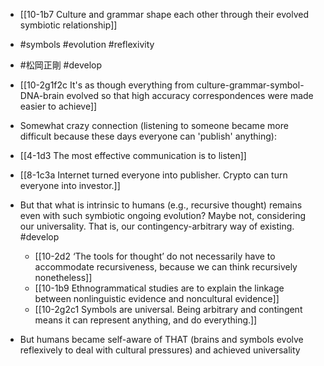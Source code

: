 - [[10-1b7 Culture and grammar shape each other through their evolved symbiotic relationship]]

- #symbols #evolution #reflexivity
- #松岡正剛 #develop

- [[10-2g1f2c It's as though everything from culture-grammar-symbol-DNA-brain evolved so that high accuracy correspondences were made easier to achieve]]

- Somewhat crazy connection (listening to someone became more difficult because these days everyone can 'publish' anything):
- [[4-1d3 The most effective communication is to listen]]
- [[8-1c3a Internet turned everyone into publisher. Crypto can turn everyone into investor.]]

- But that what is intrinsic to humans (e.g., recursive thought) remains even with such symbiotic ongoing evolution? Maybe not, considering our universality. That is, our contingency-arbitrary way of existing. #develop
	- [[10-2d2 ‘The tools for thought’ do not necessarily have to accommodate recursiveness, because we can think recursively nonetheless]]
	- [[10-1b9 Ethnogrammatical studies are to explain the linkage between nonlinguistic evidence and noncultural evidence]]
	- [[10-2g2c1 Symbols are universal. Being arbitrary and contingent means it can represent anything, and do everything.]]

- But humans became self-aware of THAT (brains and symbols evolve reflexively to deal with cultural pressures) and achieved universality
